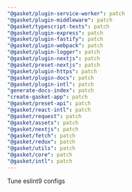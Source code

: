```yaml
---
"@gasket/plugin-service-worker": patch
"@gasket/plugin-middleware": patch
"@gasket/typescript-tests": patch
"@gasket/plugin-express": patch
"@gasket/plugin-fastify": patch
"@gasket/plugin-webpack": patch
"@gasket/plugin-logger": patch
"@gasket/plugin-nextjs": patch
"@gasket/preset-nextjs": patch
"@gasket/plugin-https": patch
"@gasket/plugin-docs": patch
"@gasket/plugin-intl": patch
"generate-docs-index": patch
"create-gasket-app": patch
"@gasket/preset-api": patch
"@gasket/react-intl": patch
"@gasket/request": patch
"@gasket/assets": patch
"@gasket/nextjs": patch
"@gasket/fetch": patch
"@gasket/redux": patch
"@gasket/utils": patch
"@gasket/core": patch
"@gasket/intl": patch
---
```


Tune eslint9 configs
